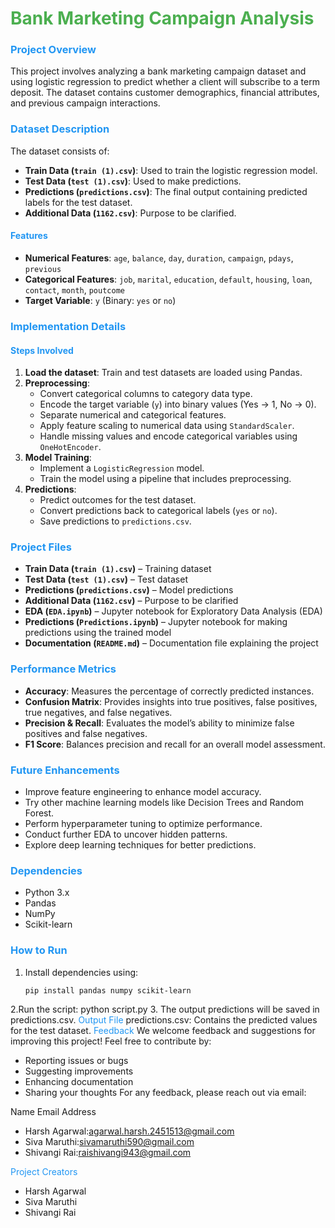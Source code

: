 # <span style="color:#4CAF50">Bank Marketing Campaign Analysis</span>

### <span style="color:#2196F3">Project Overview</span>
This project involves analyzing a bank marketing campaign dataset and using logistic regression to predict whether a client will subscribe to a term deposit. The dataset contains customer demographics, financial attributes, and previous campaign interactions.

### <span style="color:#2196F3">Dataset Description</span>
The dataset consists of:
- **Train Data (`train (1).csv`)**: Used to train the logistic regression model.
- **Test Data (`test (1).csv`)**: Used to make predictions.
- **Predictions (`predictions.csv`)**: The final output containing predicted labels for the test dataset.
- **Additional Data (`1162.csv`)**: Purpose to be clarified.

#### <span style="color:#2196F3">Features</span>
- **Numerical Features**: `age`, `balance`, `day`, `duration`, `campaign`, `pdays`, `previous`
- **Categorical Features**: `job`, `marital`, `education`, `default`, `housing`, `loan`, `contact`, `month`, `poutcome`
- **Target Variable**: `y` (Binary: `yes` or `no`)

### <span style="color:#2196F3">Implementation Details</span>
#### <span style="color:#2196F3">Steps Involved</span>
1. **Load the dataset**: Train and test datasets are loaded using Pandas.
2. **Preprocessing**:
   - Convert categorical columns to category data type.
   - Encode the target variable (`y`) into binary values (Yes -> 1, No -> 0).
   - Separate numerical and categorical features.
   - Apply feature scaling to numerical data using `StandardScaler`.
   - Handle missing values and encode categorical variables using `OneHotEncoder`.
3. **Model Training**:
   - Implement a `LogisticRegression` model.
   - Train the model using a pipeline that includes preprocessing.
4. **Predictions**:
   - Predict outcomes for the test dataset.
   - Convert predictions back to categorical labels (`yes` or `no`).
   - Save predictions to `predictions.csv`.

### <span style="color:#2196F3">Project Files</span>
- **Train Data (`train (1).csv`)** – Training dataset
- **Test Data (`test (1).csv`)** – Test dataset
- **Predictions (`predictions.csv`)** – Model predictions
- **Additional Data (`1162.csv`)** – Purpose to be clarified
- **EDA (`EDA.ipynb`)** – Jupyter notebook for Exploratory Data Analysis (EDA)
- **Predictions (`Predictions.ipynb`)** – Jupyter notebook for making predictions using the trained model
- **Documentation (`README.md`)** – Documentation file explaining the project

### <span style="color:#2196F3">Performance Metrics</span>
- **Accuracy**: Measures the percentage of correctly predicted instances.
- **Confusion Matrix**: Provides insights into true positives, false positives, true negatives, and false negatives.
- **Precision & Recall**: Evaluates the model’s ability to minimize false positives and false negatives.
- **F1 Score**: Balances precision and recall for an overall model assessment.

### <span style="color:#2196F3">Future Enhancements</span>
- Improve feature engineering to enhance model accuracy.
- Try other machine learning models like Decision Trees and Random Forest.
- Perform hyperparameter tuning to optimize performance.
- Conduct further EDA to uncover hidden patterns.
- Explore deep learning techniques for better predictions.

### <span style="color:#2196F3">Dependencies</span>
- Python 3.x
- Pandas
- NumPy
- Scikit-learn

### <span style="color:#2196F3">How to Run</span>
1. Install dependencies using:
   ```sh
   pip install pandas numpy scikit-learn
2.Run the script:
python script.py
3. The output predictions will be saved in predictions.csv.
<span style="color:#2196F3">Output File</span>
predictions.csv: Contains the predicted values for the test dataset.
<span style="color:#2196F3">Feedback</span>
We welcome feedback and suggestions for improving this project! Feel free to contribute by:

- Reporting issues or bugs
- Suggesting improvements
- Enhancing documentation
- Sharing your thoughts
For any feedback, please reach out via email:

Name	Email Address
- Harsh Agarwal:agarwal.harsh.2451513@gmail.com
- Siva Maruthi:sivamaruthi590@gmail.com
- Shivangi Rai:raishivangi943@gmail.com
  
<span style="color:#2196F3">Project Creators</span>
- Harsh Agarwal
- Siva Maruthi
- Shivangi Rai




